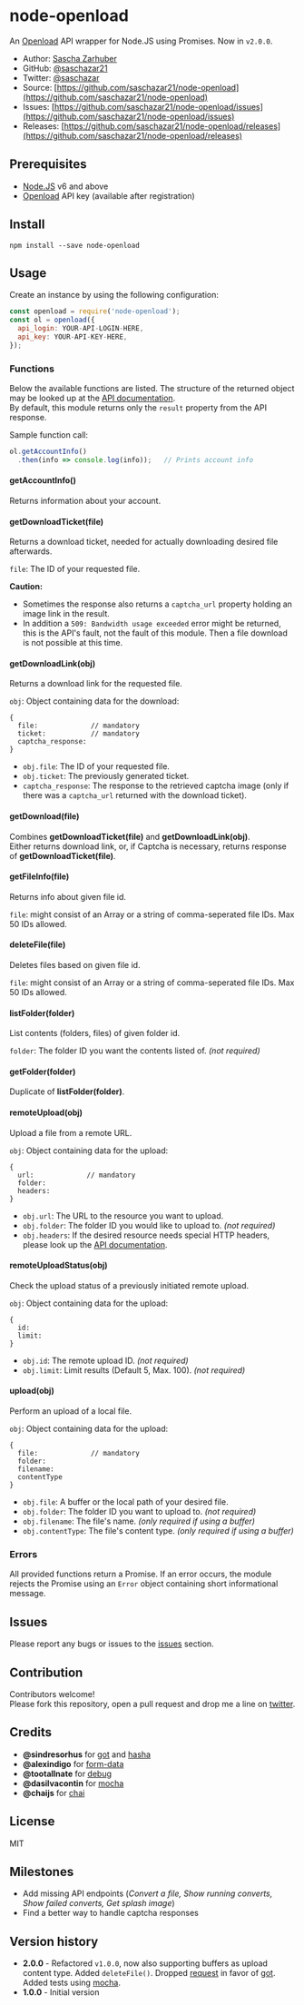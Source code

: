 # node-openload
An [Openload](https://openload.co) API wrapper for Node.JS using Promises. Now in `v2.0.0`.

* Author: [Sascha Zarhuber](https://sascha.work)
* GitHub: [@saschazar21](https://github.com/saschazar21)
* Twitter: [@saschazar](https://twitter.com/saschazar)
* Source: [https://github.com/saschazar21/node-openload](https://github.com/saschazar21/node-openload)
* Issues: [https://github.com/saschazar21/node-openload/issues](https://github.com/saschazar21/node-openload/issues)
* Releases: [https://github.com/saschazar21/node-openload/releases](https://github.com/saschazar21/node-openload/releases)

## Prerequisites
* [Node.JS](https://nodejs.org) v6 and above
* [Openload](https://openload.co) API key (available after registration)

## Install
`npm install --save node-openload`

## Usage
Create an instance by using the following configuration:
```js
const openload = require('node-openload');
const ol = openload({
  api_login: YOUR-API-LOGIN-HERE,
  api_key: YOUR-API-KEY-HERE,
});
```

### Functions
Below the available functions are listed. The structure of the returned object may be looked up at the [API documentation](https://openload.co/api).  
By default, this module returns only the `result` property from the API response.

Sample function call:
```js
ol.getAccountInfo()
  .then(info => console.log(info));   // Prints account info
```

#### getAccountInfo()
Returns information about your account.

#### getDownloadTicket(file)
Returns a download ticket, needed for actually downloading desired file afterwards.

`file`: The ID of your requested file.

**Caution:**  
* Sometimes the response also returns a `captcha_url` property holding an image link in the result.  
* In addition a `509: Bandwidth usage exceeded` error might be returned, this is the API's fault, not the fault of this module. Then a file download is not possible at this time.

#### getDownloadLink(obj)
Returns a download link for the requested file.

`obj`: Object containing data for the download:
```
{
  file:             // mandatory
  ticket:           // mandatory
  captcha_response:
}
```
* `obj.file`: The ID of your requested file.
* `obj.ticket`: The previously generated ticket.
* `captcha_response`: The response to the retrieved captcha image (only if there was a `captcha_url` returned with the download ticket).

#### getDownload(file)
Combines **getDownloadTicket(file)** and **getDownloadLink(obj)**.  
Either returns download link, or, if Captcha is necessary, returns response of **getDownloadTicket(file)**.

#### getFileInfo(file)
Returns info about given file id.

`file`: might consist of an Array or a string of comma-seperated file IDs. Max 50 IDs allowed.

#### deleteFile(file)
Deletes files based on given file id.

`file`: might consist of an Array or a string of comma-seperated file IDs. Max 50 IDs allowed.

#### listFolder(folder)
List contents (folders, files) of given folder id.

`folder`: The folder ID you want the contents listed of. *(not required)*

#### getFolder(folder)
Duplicate of **listFolder(folder)**.

#### remoteUpload(obj)  
Upload a file from a remote URL.

`obj`: Object containing data for the upload:
```
{
  url:             // mandatory
  folder:
  headers:
}
```
* `obj.url`: The URL to the resource you want to upload.
* `obj.folder`: The folder ID you would like to upload to. *(not required)*
* `obj.headers`: If the desired resource needs special HTTP headers, please look up the [API documentation](https://openload.co/api).

#### remoteUploadStatus(obj)
Check the upload status of a previously initiated remote upload.

`obj`: Object containing data for the upload:
```
{
  id:
  limit:
}
```
* `obj.id`: The remote upload ID. *(not required)*
* `obj.limit`: Limit results (Default 5, Max. 100). *(not required)*

#### upload(obj)
Perform an upload of a local file.

`obj`: Object containing data for the upload:
```
{
  file:             // mandatory
  folder:
  filename:
  contentType
}
```
* `obj.file`: A buffer or the local path of your desired file.
* `obj.folder`: The folder ID you want to upload to. *(not required)*
* `obj.filename`: The file's name. *(only required if using a buffer)*
* `obj.contentType`: The file's content type. *(only required if using a buffer)*


### Errors

All provided functions return a Promise. If an error occurs, the module rejects the Promise using an `Error` object containing short informational message.


## Issues
Please report any bugs or issues to the [issues](https://github.com/saschazar21/node-openload/issues) section.

## Contribution
Contributors welcome!  
Please fork this repository, open a pull request and drop me a line on [twitter](https://twitter.com/saschazar/).

## Credits
* **@sindresorhus** for [got](https://github.com/sindresorhus/got) and [hasha](https://github.com/sindresorhus/hasha)
* **@alexindigo** for [form-data](https://github.com/form-data/form-data)
* **@tootallnate** for [debug](https://github.com/visionmedia/debug)
* **@dasilvacontin** for [mocha](https://github.com/mochajs/mocha)
* **@chaijs** for [chai](https://github.com/chaijs/chai)

## License
MIT

## Milestones
* Add missing API endpoints (*Convert a file, Show running converts, Show failed converts, Get splash image*)
* Find a better way to handle captcha responses

## Version history
* **2.0.0** - Refactored `v1.0.0`, now also supporting buffers as upload content type. Added `deleteFile()`. Dropped [request](https://www.npmjs.com/package/request) in favor of [got](https://github.com/sindresorhus/got). Added tests using [mocha](http://mochajs.org/).
* **1.0.0** - Initial version
